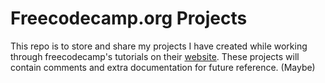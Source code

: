 # Freecodecamp.org Projects
 This repo is to store and share my projects I have created while working through freecodecamp's tutorials on their <a href="https://freecodecamp.org">website</a>. These projects will contain comments and extra documentation for future reference. (Maybe)
